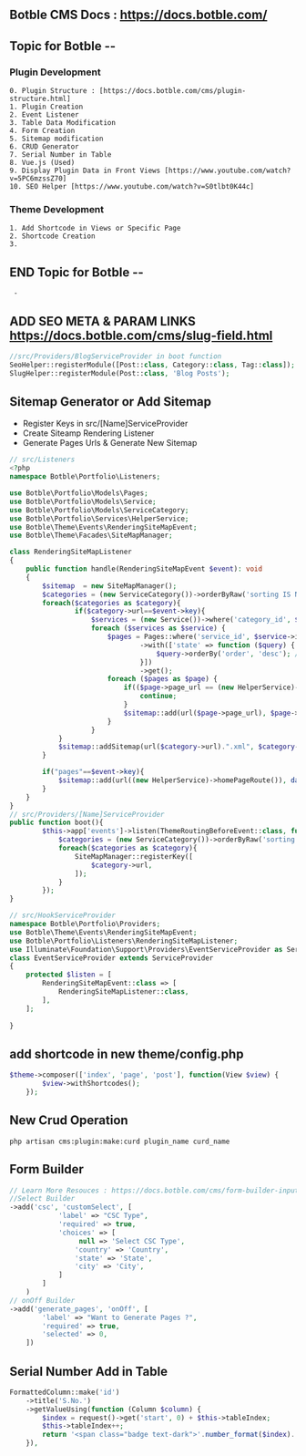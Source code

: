 ## Botble CMS Docs : https://docs.botble.com/

## Topic for Botble  -- 
### Plugin Development
    0. Plugin Structure : [https://docs.botble.com/cms/plugin-structure.html]
    1. Plugin Creation
    2. Event Listener 
    3. Table Data Modification
    4. Form Creation
    5. Sitemap modification
    6. CRUD Generator
    7. Serial Number in Table
    8. Vue.js (Used)
    9. Display Plugin Data in Front Views [https://www.youtube.com/watch?v=5PC6mzssZ70]
    10. SEO Helper [https://www.youtube.com/watch?v=S0tlbt0K44c]
### Theme Development
    1. Add Shortcode in Views or Specific Page
    2. Shortcode Creation
    3. 
## END Topic for Botble  --
    
    
     - 
## ADD SEO META & PARAM LINKS  https://docs.botble.com/cms/slug-field.html
```php
//src/Providers/BlogServiceProvider in boot function
SeoHelper::registerModule([Post::class, Category::class, Tag::class]);
SlugHelper::registerModule(Post::class, 'Blog Posts');
```
## Sitemap Generator or Add Sitemap        
- Register Keys in src/[Name]ServiceProvider
- Create Siteamp Rendering Listener
- Generate Pages Urls & Generate New Sitemap  
```php
// src/Listeners
<?php
namespace Botble\Portfolio\Listeners;

use Botble\Portfolio\Models\Pages;
use Botble\Portfolio\Models\Service;
use Botble\Portfolio\Models\ServiceCategory;
use Botble\Portfolio\Services\HelperService;
use Botble\Theme\Events\RenderingSiteMapEvent;
use Botble\Theme\Facades\SiteMapManager;

class RenderingSiteMapListener
{
    public function handle(RenderingSiteMapEvent $event): void
    {
        $sitemap  = new SiteMapManager();
        $categories = (new ServiceCategory())->orderByRaw('sorting IS NULL, sorting ASC')->get();
        foreach($categories as $category){
                if($category->url==$event->key){
                    $services = (new Service())->where('category_id', $category->id)->get();   
                    foreach ($services as $service) {
                        $pages = Pages::where('service_id', $service->id)
                                ->with(['state' => function ($query) {
                                    $query->orderBy('order', 'desc'); // Sort states when eager loading
                                }])
                                ->get();
                        foreach ($pages as $page) {
                            if(($page->page_url == (new HelperService)->homePageRoute())){
                                continue;
                            }
                            $sitemap::add(url($page->page_url), $page->created_at, "0.8", 'monthly');
                        }
                    }
            }
            $sitemap::addSitemap(url($category->url).".xml", $category->updated_at); 
        }

        if("pages"==$event->key){
            $sitemap::add(url((new HelperService)->homePageRoute()), date('Y-m-d H:m'), "1.0", 'daily');
        }
    }
}
// src/Providers/[Name]ServiceProvider
public function boot(){
        $this->app['events']->listen(ThemeRoutingBeforeEvent::class, function () {
            $categories = (new ServiceCategory())->orderByRaw('sorting IS NULL, sorting ASC')->get();
            foreach($categories as $category){
                SiteMapManager::registerKey([
                    $category->url,
                ]);
            }
        });
}

// src/HookServiceProvider
namespace Botble\Portfolio\Providers;
use Botble\Theme\Events\RenderingSiteMapEvent;
use Botble\Portfolio\Listeners\RenderingSiteMapListener;
use Illuminate\Foundation\Support\Providers\EventServiceProvider as ServiceProvider;
class EventServiceProvider extends ServiceProvider
{
    protected $listen = [
        RenderingSiteMapEvent::class => [
            RenderingSiteMapListener::class,
        ],
    ];
    
}

```

## add shortcode in new theme/config.php 
```php
$theme->composer(['index', 'page', 'post'], function(View $view) {
        $view->withShortcodes();
    });
```

## New Crud Operation
```
php artisan cms:plugin:make:curd plugin_name curd_name
```

## Form Builder
```php
// Learn More Resouces : https://docs.botble.com/cms/form-builder-input-fields.html
//Select Builder
->add('csc', 'customSelect', [
            'label' => "CSC Type",
            'required' => true,
            'choices' => [
                 null => 'Select CSC Type',
                'country' => 'Country',
                'state' => 'State',
                'city' => 'City',
            ]
        ]
    )
// onOff Builder
->add('generate_pages', 'onOff', [
        'label' => "Want to Generate Pages ?",
        'required' => true,
        'selected' => 0,
    ])
```
## Serial Number Add in Table
```php
FormattedColumn::make('id')
    ->title('S.No.')
    ->getValueUsing(function (Column $column) {
        $index = request()->get('start', 0) + $this->tableIndex;
        $this->tableIndex++;
        return '<span class="badge text-dark">'.number_format($index).'</span>';
    }),
```
